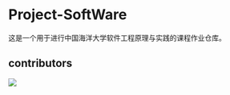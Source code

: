# Project-SoftWare
这是一个用于进行中国海洋大学软件工程原理与实践的课程作业仓库。
## contributors
<a href="https://github.com/eryajf/learn-github/graphs/contributors">
  <img src="https://contrib.rocks/image?repo=eryajf/learn-github" />
</a>
